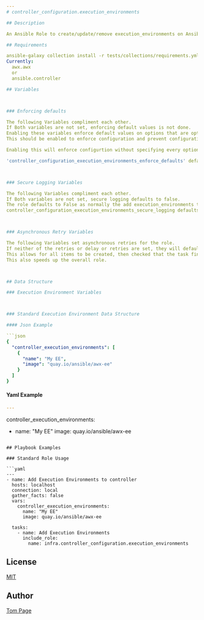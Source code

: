 ```yaml
---
# controller_configuration.execution_environments

## Description

An Ansible Role to create/update/remove execution_environments on Ansible Controller.

## Requirements

ansible-galaxy collection install -r tests/collections/requirements.yml to be installed
Currently:
  awx.awx
  or
  ansible.controller

## Variables



### Enforcing defaults

The following Variables compliment each other.
If Both variables are not set, enforcing default values is not done.
Enabling these variables enforce default values on options that are optional in the controller API.
This should be enabled to enforce configuration and prevent configuration drift. It is recomended to be enabled, however it is not enforced by default.

Enabling this will enforce configurtion without specifying every option in the configuration files.

'controller_configuration_execution_environments_enforce_defaults' defaults to the value of 'controller_configuration_enforce_defaults' if it is not explicitly called. This allows for enforced defaults to be toggled for the entire suite of controller configuration roles with a single variable, or for the user to selectively use it.



### Secure Logging Variables

The following Variables compliment each other.
If Both variables are not set, secure logging defaults to false.
The role defaults to False as normally the add execution_environments task does not include sensitive information.
controller_configuration_execution_environments_secure_logging defaults to the value of controller_configuration_secure_logging if it is not explicitly called. This allows for secure logging to be toggled for the entire suite of controller configuration roles with a single variable, or for the user to selectively use it.



### Asynchronous Retry Variables

The following Variables set asynchronous retries for the role.
If neither of the retries or delay or retries are set, they will default to their respective defaults.
This allows for all items to be created, then checked that the task finishes successfully.
This also speeds up the overall role.



## Data Structure

### Execution Environment Variables



### Standard Execution Environment Data Structure

#### Json Example

```json
{
  "controller_execution_environments": [
    {
      "name": "My EE",
      "image": "quay.io/ansible/awx-ee"
    }
  ]
}
```

#### Yaml Example

```yaml
---
```

controller_execution_environments:
  - name: "My EE"
    image: quay.io/ansible/awx-ee
```

## Playbook Examples

### Standard Role Usage

```yaml
---
- name: Add Execution Environments to controller
  hosts: localhost
  connection: local
  gather_facts: false
  vars:
    controller_execution_environments:
      name: "My EE"
      image: quay.io/ansible/awx-ee

  tasks:
    - name: Add Execution Environments
      include_role:
        name: infra.controller_configuration.execution_environments
```

## License

[MIT](https://github.com/redhat-cop/controller_configuration#licensing)

## Author

[Tom Page](https://github.com/Tompage1994)
